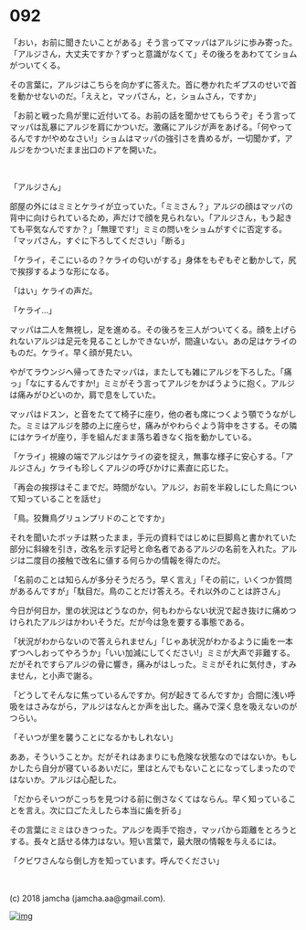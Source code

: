 # 092

「おい，お前に聞きたいことがある」そう言ってマッパはアルジに歩み寄った。「アルジさん，大丈夫ですか？ずっと意識がなくて」その後ろをあわててショムがついてくる。  

その言葉に，アルジはこちらを向かずに答えた。首に巻かれたギプスのせいで首を動かせないのだ。「ええと，マッパさん，と，ショムさん，ですか」  

「お前と戦った鳥が里に近付いてる。お前の話を聞かせてもらうぞ」そう言ってマッパは乱暴にアルジを肩にかついだ。激痛にアルジが声をあげる。「何やってるんですか!やめなさい!」ショムはマッパの強引さを責めるが，一切聞かず，アルジをかついだまま出口のドアを開いた。  

<br>  

「アルジさん」  

部屋の外にはミミとケライが立っていた。「ミミさん？」アルジの顔はマッパの背中に向けられているため，声だけで顔を見られない。「アルジさん，もう起きても平気なんですか？」「無理です!」ミミの問いをショムがすぐに否定する。「マッパさん，すぐに下ろしてください」「断る」  

「ケライ，そこにいるの？ケライの匂いがする」身体をもぞもぞと動かして，尻で挨拶するような形になる。  

「はい」ケライの声だ。  

「ケライ…」  

マッパは二人を無視し，足を進める。その後ろを三人がついてくる。顔を上げられないアルジは足元を見ることしかできないが，間違いない。あの足はケライのものだ。ケライ。早く顔が見たい。  

やがてラウンジへ帰ってきたマッパは，またしても雑にアルジを下ろした。「痛っ」「なにするんですか!」ミミがそう言ってアルジをかばうように抱く。アルジは痛みがひどいのか，肩で息をしていた。  

マッパはドスン，と音をたてて椅子に座り，他の者も席につくよう顎でうながした。ミミはアルジを膝の上に座らせ，痛みがやわらぐよう背中をさする。その隣にはケライが座り，手を組んだまま落ち着きなく指を動かしている。  

「ケライ」視線の端でアルジはケライの姿を捉え，無事な様子に安心する。「アルジさん」ケライも珍しくアルジの呼びかけに素直に応じた。  

「再会の挨拶はそこまでだ。時間がない。アルジ，お前を半殺しにした鳥について知っていることを話せ」  

「鳥。狡舞鳥グリュンプリドのことですか」  

それを聞いたボッチは黙ったまま，手元の資料ではじめに巨脚鳥と書かれていた部分に斜線を引き，改名を示す記号と命名者であるアルジの名前を入れた。アルジは二度目の接触で改名に値する何らかの情報を得たのだ。  

「名前のことは知らんが多分そうだろう。早く言え」「その前に，いくつか質問があるんですが」「駄目だ。鳥のことだけ答えろ。それ以外のことは許さん」  

今日が何日か，里の状況はどうなのか，何もわからない状況で起き抜けに痛めつけられたアルジはかわいそうだ。だが今は急を要する事態である。  

「状況がわからないので答えられません」「じゃあ状況がわかるように歯を一本ずつへしおってやろうか」「いい加減にしてください!」ミミが大声で非難する。だがそれですらアルジの骨に響き，痛みがはしった。ミミがそれに気付き，すみません，と小声で謝る。  

「どうしてそんなに焦っているんですか。何が起きてるんですか」合間に浅い呼吸をはさみながら，アルジはなんとか声を出した。痛みで深く息を吸えないのがつらい。  

「そいつが里を襲うことになるかもしれない」  

ああ，そういうことか。だがそれはあまりにも危険な状態なのではないか。もしかしたら自分が寝ているあいだに，里はとんでもないことになってしまったのではないか。アルジは心配した。  

「だからそいつがこっちを見つける前に倒さなくてはならん。早く知っていることを言え。次に口ごたえしたら本当に歯を折る」  

その言葉にミミはひきつった。アルジを両手で抱き，マッパから距離をとろうとする。長々と話せる体力はない。短い言葉で，最大限の情報を与えるには。  

「クビワさんなら倒し方を知っています。呼んでください」  

<br>  
<br>  
(c) 2018 jamcha (jamcha.aa@gmail.com).  

[![img](http://i.creativecommons.org/l/by-nc-sa/4.0/88x31.png)](http://creativecommons.org/licenses/by-nc-sa/4.0/deed)
